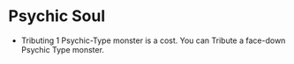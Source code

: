 # Psychic Soul

*   Tributing 1 Psychic-Type monster is a cost. You can Tribute a face-down Psychic Type monster.
